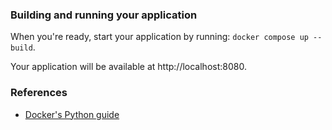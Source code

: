 ### Building and running your application

When you're ready, start your application by running:
`docker compose up --build`.

Your application will be available at http://localhost:8080.

### References
* [Docker's Python guide](https://docs.docker.com/language/python/)

